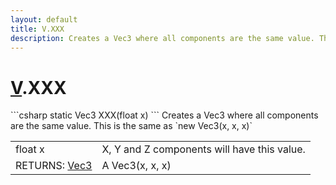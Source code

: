 ```yaml
---
layout: default
title: V.XXX
description: Creates a Vec3 where all components are the same value. This is the same as new Vec3(x, x, x)
---
```

# [V]({{site.url}}/Pages/Reference/V.html).XXX

<div class='signature' markdown='1'>
```csharp
static Vec3 XXX(float x)
```
Creates a Vec3 where all components are the same value.
This is the same as `new Vec3(x, x, x)`
</div>

|  |  |
|--|--|
|float x|X, Y and Z components will have this value.|
|RETURNS: [Vec3]({{site.url}}/Pages/Reference/Vec3.html)|A Vec3(x, x, x)|





